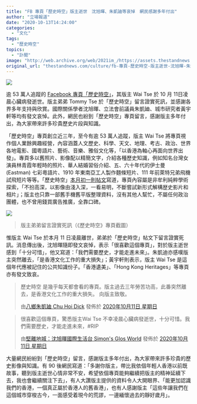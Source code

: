 ```yaml
---
title: "FB 專頁「歷史時空」版主逝世　沈旭暉、朱凱廸等哀悼　網民感謝多年付出"
author: "立場報道"
date: "2020-10-13T14:24:00"
categories:
  - "文化"
tags:
  - "歷史時空"
topics:
  - "訃聞"
image: "http://web.archive.org/web/2021im_/https://assets.thestandnews.com/media/photos/Untitled-1-13_JMymU_HCfB2DQ.png"
original_url: "thestandnews.com/culture/fb-專頁-歷史時空-版主逝世-沈旭暉-朱凱迪等哀悼-網民感謝多年付出"
---
```

![](http://web.archive.org/web/2021im_/https://assets.thestandnews.com/media/photos/Untitled-1-13_JMymU_HCfB2DQ.png)

逾 53 萬人追蹤的 [Facebook 專頁「歷史時空」](http://web.archive.org/web/20211229132809/https://www.facebook.com/tsewaii)，其版主 Wai Tse 於 10 月 11日凌晨心臟病發逝世。版主弟弟 Tommy Tse 於「歷史時空」留言證實死訊，並感謝各界多年支持與欣賞。國際關係學者沈旭暉、立法會前議員朱凱廸、城市研究者黃宇軒等均有發文哀悼。此外，網民也紛到「歷史時空」專頁留言，感謝版主多年付出，為大家帶來許多珍貴歷史片段與知識。

「歷史時空」專頁創立近三年，至今有逾 53 萬人追蹤，版主 Wai Tse 將專頁視作個人業餘興趣經營，內容涵蓋人文歷史、科學、天文、地理、考古、政治、世界各地電影、國粵語片、藝術、音樂、雅俗文化等，「以香港為軸心再面向世界出發」。專頁多以舊照片、影像配以精簡文字，介紹各種歷史知識，例如知名台灣女演員林青霞年輕時的照片、華人結婚習俗介紹、五、六十年代的伊士曼 (Eastman) 七彩粵語片、1910 年東南亞工人製作麵條短片、111 年前萊特兄弟飛機試飛短片等等。「歷史時空」[本月初一則帖文](http://web.archive.org/web/20211229132809/https://www.facebook.com/tsewaii/posts/2912584345694797)寫道，專頁內容屬是非牟利純粹學術探索，「不扮高深，以影像由淺入深，一看易明，不斷嘗試新形式解構歴史影片和相片」；版主也只靠一部舊手機舊平版整理資料，沒有其他人幫忙，不屬任何政治團體，也不曾用錢買廣告推廣，全靠口碑。

![](http://web.archive.org/web/2021im_/https://assets.thestandnews.com/media/photos/E89EA2E5B995E688AAE59C96202020-10-1320E4B88AE58D8811.17.38_yIHkI_5GRVSpF.png)
> 版主弟弟留言證實死訊（《歷史時空》專頁截圖）

惟版主 Wai Tse 於本月 11 日凌晨離世，弟弟於「歷史時空」帖文下留言證實死訊。消息傳出後，沈旭暉隨即發文哀悼，表示「很喜歡這個專頁」，對於版主逝世感到「十分可惜」，他又寫道：「我們需要歷史，才能走進未來」。朱凱迪亦感嘆版主突然離去，「是香港文化工作的重大損失」；黃宇軒則表示，版主 Wai Tse 是這個年代應被記住的公共知識份子。「香港遺美」、「Hong Kong Heritages」等專頁亦有發文致哀。

> 歷史時空 是幾乎每天都會看的專頁。版主過去三年勞苦功高，此番突然離去，是香港文化工作的重大損失。 向版主致敬。
> 
> 由[八鄉朱凱廸 Chu Hoi Dick](http://web.archive.org/web/20211229132809/https://www.facebook.com/chuhoidick/) 發佈於 [2020年10月11日 星期日](http://web.archive.org/web/20211229132809/https://www.facebook.com/chuhoidick/posts/3393954114003822)

> 很喜歡這個專頁，驚悉版主Wai Tse 不幸凌晨心臟病發逝世，十分可惜。我們需要歷史，才能走進未來，#RIP
> 
> 由[堅離地城：沈旭暉國際生活台 Simon's Glos World](http://web.archive.org/web/20211229132809/https://www.facebook.com/shensimon/) 發佈於 [2020年10月11日 星期日](http://web.archive.org/web/20211229132809/https://www.facebook.com/shensimon/posts/3707106135990176)

大量網民紛紛到「歷史時空」留言，感謝版主多年付出，為大家帶來許多珍貴的歷史影像與知識。有 90 後網民寫道：「多謝你版主，帶比我依個年輕人香港以前既故事，聽到版主逝世心情非常不安，希望依個專頁能夠繼續把版主的精神延續下去，我也會繼續關注下去」，有人大讚版主提供的資料令人大開眼界、「能更加認識我們的香港，一個真正屬於香港人的舊香港」，也有人感謝版主「這些年讓我們在這個城市穿梭古今，一面感受着現今的荒謬，一邊緬懷過去的靜好歲月」。